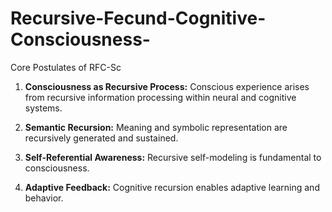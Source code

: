 # Recursive-Fecund-Cognitive-Consciousness-
Core Postulates of RFC-Sc

1. **Consciousness as Recursive Process:** Conscious experience arises from recursive information processing within neural and cognitive systems.

2. **Semantic Recursion:** Meaning and symbolic representation are recursively generated and sustained.

3. **Self-Referential Awareness:** Recursive self-modeling is fundamental to consciousness.

4. **Adaptive Feedback:** Cognitive recursion enables adaptive learning and behavior.
